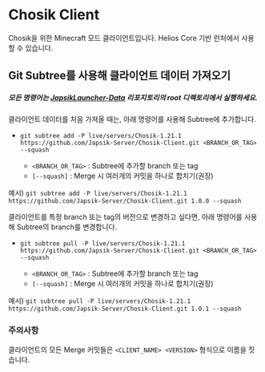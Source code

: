 # Chosik Client
Chosik을 위한 Minecraft 모드 클라이언트입니다.
Helios Core 기반 런처에서 사용할 수 있습니다.

## Git Subtree를 사용해 클라이언트 데이터 가져오기
##### 모든 명령어는 [JapsikLauncher-Data](https://github.com/Japsik-Server/JapsikLauncher-Data) 리포지토리의 root 디렉토리에서 실행하세요.
클라이언트 데이터를 처음 가져올 때는, 아래 명령어를 사용해 Subtree에 추가합니다.

- `git subtree add -P live/servers/Chosik-1.21.1 https://github.com/Japsik-Server/Chosik-Client.git <BRANCH_OR_TAG> --squash`

  - `<BRANCH_OR_TAG>` : Subtree에 추가할 branch 또는 tag
  - `[--squash]` : Merge 시 여러개의 커밋을 하나로 합치기(권장)

예시) `git subtree add -P live/servers/Chosik-1.21.1 https://github.com/Japsik-Server/Chosik-Client.git 1.0.0 --squash`

클라이언트를 특정 branch 또는 tag의 버전으로 변경하고 싶다면, 아래 명령어를 사용해 Subtree의 branch를 변경합니다.

- `git subtree pull -P live/servers/Chosik-1.21.1 https://github.com/Japsik-Server/Chosik-Client.git <BRANCH_OR_TAG> --squash`

  - `<BRANCH_OR_TAG>` : Subtree에 추가할 branch 또는 tag
  - `[--squash]` : Merge 시 여러개의 커밋을 하나로 합치기(권장)

예시) `git subtree pull -P live/servers/Chosik-1.21.1 https://github.com/Japsik-Server/Chosik-Client.git 1.0.1 --squash`

### 주의사항
클라이언트의 모든 Merge 커밋들은 `<CLIENT_NAME> <VERSION>` 형식으로 이름을 짓습니다.
